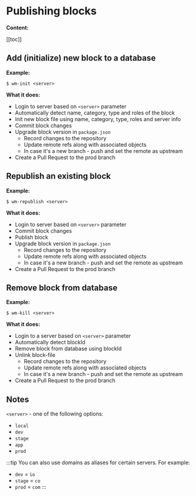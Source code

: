 # Publishing blocks

__Content:__

[[toc]]

## Add (initialize) new block to a database

__Example:__

```console
$ wm-init <server>
```

__What it does:__

- Login to server based on `<server>` parameter
- Automatically detect name, category, type and roles of the block
- Init new block file using name, category, type, roles and server info
- Commit block changes
- Upgrade block version in `package.json`
  - Record changes to the repository
  - Update remote refs along with associated objects
  - In case it's a new branch - push and set the remote as upstream
- Create a Pull Request to the prod branch

## Republish an existing block

__Example:__

```console
$ wm-republish <server>
```

__What it does:__

- Login to server based on `<server>` parameter
- Commit block changes
- Publish block
- Upgrade block version in `package.json`
  - Record changes to the repository
  - Update remote refs along with associated objects
  - In case it's a new branch - push and set the remote as upstream
- Create a Pull Request to the prod branch

## Remove block from database

__Example:__

```console
$ wm-kill <server>
```

__What it does:__

- Login to a server based on `<server>` parameter
- Automatically detect blockId
- Remove block from database using blockId
- Unlink block-file
  - Record changes to the repository
  - Update remote refs along with associated objects
  - In case it's a new branch - push and set the remote as upstream
- Create a Pull Request to the prod branch

## Notes

`<server>` - one of the following options:
- `local`
- `dev`
- `stage`
- `app`
- `prod`

:::tip
You can also use domains as aliases for certain servers. For example:
- `dev` = `io`
- `stage` = `co`
- `prod` = `com`
:::